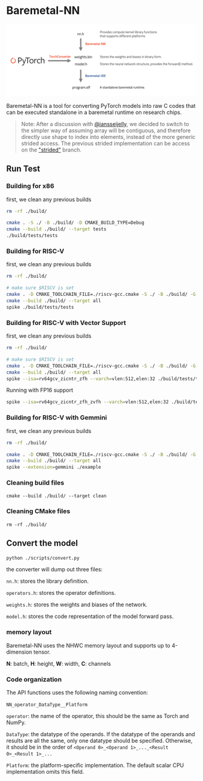 # Baremetal-NN

![](docs/overview.png)

Baremetal-NN is a tool for converting PyTorch models into raw C codes that can be executed standalone in a baremetal runtime on research chips. 

> Note:
> After a discussion with [@iansseijelly](https://github.com/iansseijelly), we decided to switch to the simpler way of assuming array will be contiguous, and therefore directly use shape to index into elements, instead of the more generic strided access. The previous strided implementation can be access on the ["strided"](https://github.com/ucb-bar/Baremetal-NN/tree/strided) branch.


## Run Test

### Building for x86

first, we clean any previous builds

```bash
rm -rf ./build/
```

```bash
cmake . -S ./ -B ./build/ -D CMAKE_BUILD_TYPE=Debug
cmake --build ./build/ --target tests
./build/tests/tests
```

### Building for RISC-V

first, we clean any previous builds

```bash
rm -rf ./build/
```

```bash
# make sure $RISCV is set
cmake . -D CMAKE_TOOLCHAIN_FILE=./riscv-gcc.cmake -S ./ -B ./build/ -G "Unix Makefiles" -D CMAKE_BUILD_TYPE=Debug
cmake --build ./build/ --target all
spike ./build/tests/tests 
```

### Building for RISC-V with Vector Support

first, we clean any previous builds

```bash
rm -rf ./build/
```

```bash
# make sure $RISCV is set
cmake . -D CMAKE_TOOLCHAIN_FILE=./riscv-gcc.cmake -S ./ -B ./build/ -G "Unix Makefiles" -D CMAKE_BUILD_TYPE=Debug -D RVV=ON
cmake --build ./build/ --target all
spike --isa=rv64gcv_zicntr_zfh --varch=vlen:512,elen:32 ./build/tests/tests
```

Running with FP16 support

```bash
spike --isa=rv64gcv_zicntr_zfh_zvfh --varch=vlen:512,elen:32 ./build/tests/tests
```

### Building for RISC-V with Gemmini

first, we clean any previous builds

```bash
rm -rf ./build/
```

```bash
cmake . -D CMAKE_TOOLCHAIN_FILE=./riscv-gcc.cmake -S ./ -B ./build/ -G "Unix Makefiles" -D CMAKE_BUILD_TYPE=Debug -D GEMMINI=ON
cmake --build ./build/ --target all
spike --extension=gemmini ./example
```

### Cleaning build files

```
cmake --build ./build/ --target clean
```

### Cleaning CMake files

```
rm -rf ./build/
```


## Convert the model

```bash
python ./scripts/convert.py
```

the converter will dump out three files:

`nn.h`: stores the library definition.

`operators.h`: stores the operator definitions.

`weights.h`: stores the weights and biases of the network.

`model.h`: stores the code representation of the model forward pass.



### memory layout

Baremetal-NN uses the NHWC memory layout and supports up to 4-dimension tensor.

**N**: batch, **H**: height, **W**: width, **C**: channels

### Code organization

The API functions uses the following naming convention:

`NN_operator_DataType__Platform`

`operator`: the name of the operator, this should be the same as Torch and NumPy.

`DataType`: the datatype of the operands. If the datatype of the operands and results are all the same, only one datatype should be specified. Otherwise, it should be in the order of `<Operand 0>_<Operand 1>_..._<Result 0>_<Result 1>_...`

`Platform`: the platform-specific implementation. The default scalar CPU implementation omits this field.
